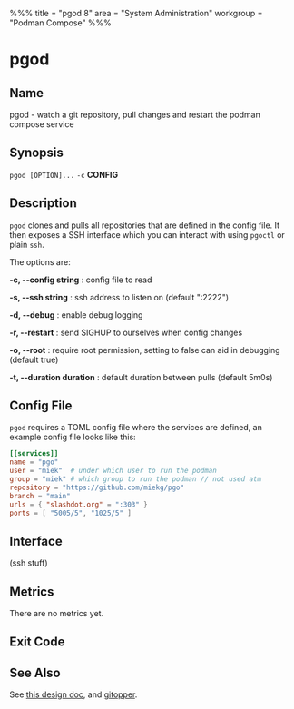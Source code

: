 %%%
title = "pgod 8"
area = "System Administration"
workgroup = "Podman Compose"
%%%

pgod
=====

## Name

pgod - watch a git repository, pull changes and restart the podman compose service

## Synopsis

`pgod [OPTION]...` `-c` **CONFIG**

## Description

`pgod` clones and pulls all repositories that are defined in the config file. It then exposes a SSH
interface which you can interact with using `pgoctl` or plain `ssh`.

The options are:

**-c, --config string**
:  config file to read

**-s, --ssh string**
:  ssh address to listen on (default ":2222")

**-d, --debug**
:  enable debug logging

**-r, --restart**
:   send SIGHUP to ourselves when config changes

**-o, --root**
:  require root permission, setting to false can aid in debugging (default true)

**-t, --duration duration**
:  default duration between pulls (default 5m0s)

## Config File

`pgod` requires a TOML config file where the services are defined, an example config file looks like
this:

~~~ toml
[[services]]
name = "pgo"
user = "miek"  # under which user to run the podman
group = "miek" # which group to run the podman // not used atm
repository = "https://github.com/miekg/pgo"
branch = "main"
urls = { "slashdot.org" = ":303" }
ports = [ "5005/5", "1025/5" ]
~~~

## Interface

(ssh stuff)

## Metrics

There are no metrics yet.

## Exit Code

## See Also

See [this design doc](https://miek.nl/2022/november/15/provisioning-services/), and
[gitopper](https://github.com/miekg/gitopper).
